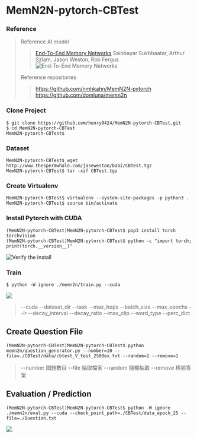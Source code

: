 # MemN2N-pytorch-CBTest

### Reference
> Reference AI model
>> [End-To-End Memory Networks](https://arxiv.org/abs/1503.08895)
>> Sainbayar Sukhbaatar, Arthur Szlam, Jason Weston, Rob Fergus
>> ![End-To-End Memory Networks](https://i.imgur.com/YBBcbNy.png)
> 
> Reference repositories
>> https://github.com/nmhkahn/MemN2N-pytorch
>> https://github.com/domluna/memn2n

### Clone Project
```
$ git clone https://github.com/henry0424/MemN2N-pytorch-CBTest.git
$ cd MemN2N-pytorch-CBTest
MemN2N-pytorch-CBTest$
```

### Dataset
```
MemN2N-pytorch-CBTest$ wget http://www.thespermwhale.com/jaseweston/babi/CBTest.tgz
MemN2N-pytorch-CBTest$ tar -xzf CBTest.tgz
```

### Create Virtualenv
```
MemN2N-pytorch-CBTest$ virtualenv --system-site-packages -p python3 .
MemN2N-pytorch-CBTest$ source bin/activate
```

### Install Pytorch with CUDA
```
(MemN2N-pytorch-CBTest)MemN2N-pytorch-CBTest$ pip3 install torch torchvision
(MemN2N-pytorch-CBTest)MemN2N-pytorch-CBTest$ python -c "import torch; print(torch.__version__)"
```
![Verify the install](https://i.imgur.com/RR4lhhI.png)


### Train
```
$ python -W ignore ./memn2n/train.py --cuda
```
![](https://i.imgur.com/li1f6px.png)
> --cuda
--dataset_dir
--task
--max_hops
--batch_size
--max_epochs
--lr
--decay_interval
--decay_ratio
--max_clip
--word_type
--perc_dict



## Create Question File
```
(MemN2N-pytorch-CBTest)MemN2N-pytorch-CBTest$ python memn2n/question_generator.py --number=10 --file=./CBTest/data/cbtest_V_test_2500ex.txt --random=1 --remove=1
```
>--number 問題數目
>--file 抽取檔案
>--random 隨機抽取
>--remove 移除答案

## Evaluation / Prediction
```
(MemN2N-pytorch-CBTest)MemN2N-pytorch-CBTest$ python -W ignore ./memn2n/eval.py --cuda --check_point_path=./CBTest/data_epoch_25 --file=./Question.txt
```
![](https://i.imgur.com/ocWDsNf.png)
